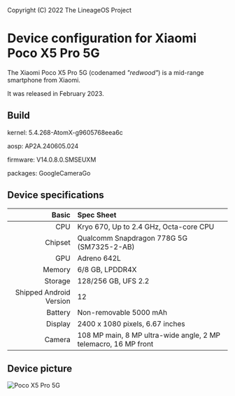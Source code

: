 Copyright (C) 2022 The LineageOS Project

Device configuration for Xiaomi Poco X5 Pro 5G
=========================================

The Xiaomi Poco X5 Pro 5G (codenamed _"redwood"_) is a mid-range smartphone from Xiaomi.

It was released in February 2023.

## Build

kernel: 5.4.268-AtomX-g9605768eea6c

aosp: AP2A.240605.024

firmware: V14.0.8.0.SMSEUXM

packages: GoogleCameraGo

## Device specifications

Basic   | Spec Sheet
-------:|:-------------------------
CPU     | Kryo 670, Up to 2.4 GHz, Octa-core CPU
Chipset | Qualcomm Snapdragon 778G 5G (SM7325-2-AB)
GPU     | Adreno 642L
Memory  | 6/8 GB, LPDDR4X
Storage | 128/256 GB, UFS 2.2
Shipped Android Version | 12
Battery | Non-removable 5000 mAh
Display | 2400 x 1080 pixels, 6.67 inches
Camera  | 108 MP main, 8 MP ultra-wide angle, 2 MP telemacro, 16 MP front

## Device picture

![Poco X5 Pro 5G](https://cdn1.coppel.com/images/catalog/mkp/7462/3000/74621343-1.jpg "Poco X5 Pro 5G")
